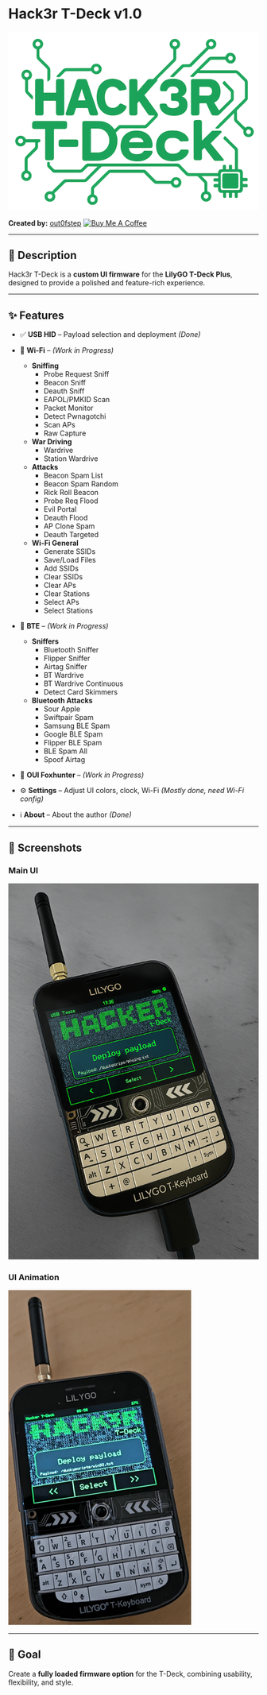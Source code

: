 # Hack3r T-Deck v1.0

![Main UI](https://github.com/out0fstep/Hack3r-T-Deck/raw/main/1000015418.png)

**Created by:** [out0fstep](https://github.com/out0fstep) [![Buy Me A Coffee](https://img.shields.io/badge/%E2%98%95%EF%B8%8F-Buy%20Me%20a%20Coffee-yellow)](https://buymeacoffee.com/out0fstep)

---

## 📖 Description
Hack3r T-Deck is a **custom UI firmware** for the **LilyGO T-Deck Plus**, designed to provide a polished and feature-rich experience.

---

## ✨ Features

- ✅ **USB HID** – Payload selection and deployment *(Done)*

- 🚧 **Wi-Fi** – *(Work in Progress)*
  - **Sniffing**
    - Probe Request Sniff
    - Beacon Sniff
    - Deauth Sniff
    - EAPOL/PMKID Scan
    - Packet Monitor
    - Detect Pwnagotchi
    - Scan APs
    - Raw Capture
  - **War Driving**
    - Wardrive
    - Station Wardrive
  - **Attacks**
    - Beacon Spam List
    - Beacon Spam Random
    - Rick Roll Beacon
    - Probe Req Flood
    - Evil Portal
    - Deauth Flood
    - AP Clone Spam
    - Deauth Targeted
  - **Wi-Fi General**
    - Generate SSIDs
    - Save/Load Files
    - Add SSIDs
    - Clear SSIDs
    - Clear APs
    - Clear Stations
    - Select APs
    - Select Stations

- 🚧 **BTE** – *(Work in Progress)*
  - **Sniffers**
    - Bluetooth Sniffer
    - Flipper Sniffer
    - Airtag Sniffer
    - BT Wardrive
    - BT Wardrive Continuous
    - Detect Card Skimmers
  - **Bluetooth Attacks**
    - Sour Apple
    - Swiftpair Spam
    - Samsung BLE Spam
    - Google BLE Spam
    - Flipper BLE Spam
    - BLE Spam All
    - Spoof Airtag

- 🚧 **OUI Foxhunter** – *(Work in Progress)*

- ⚙️ **Settings** – Adjust UI colors, clock, Wi-Fi *(Mostly done, need Wi-Fi config)*

- ℹ️ **About** – About the author *(Done)*

---

## 📸 Screenshots

### Main UI
![Main UI](https://github.com/out0fstep/Hack3r-T-Deck/blob/main/file_0000000012d461f7aa82db854990720c.png)

### UI Animation
![UI Animation](https://github.com/out0fstep/Hack3r-T-Deck/raw/main/animation.gif)

---

## 🎯 Goal
Create a **fully loaded firmware option** for the T-Deck, combining usability, flexibility, and style.
